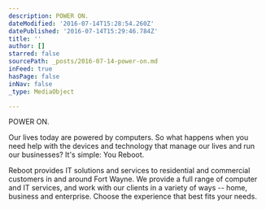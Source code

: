 ```yaml
---
description: POWER ON.
dateModified: '2016-07-14T15:28:54.260Z'
datePublished: '2016-07-14T15:29:46.784Z'
title: ''
author: []
starred: false
sourcePath: _posts/2016-07-14-power-on.md
inFeed: true
hasPage: false
inNav: false
_type: MediaObject

---
```

POWER ON.

Our lives today are powered by computers. So what happens when you need help with the devices and technology that manage our lives and run our businesses? It's simple: You Reboot.

Reboot provides IT solutions and services to residential and commercial customers in and around Fort Wayne. We provide a full range of computer and IT services, and work with our clients in a variety of ways -- home, business and enterprise. Choose the experience that best fits your needs.